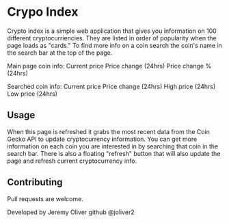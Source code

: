# Crypo Index

Crypto index is a simple web application that gives you information on 100 different cryptocurriencies. They are listed in order of popularity when the page loads as "cards." To find more info on a coin search the coin's name in the search bar at the top of the page.

Main page coin info:
Current price
Price change (24hrs)
Price change % (24hrs)

Searched coin info:
Current price
Price change (24hrs)
High price (24hrs)
Low price (24hrs)

## Usage

When this page is refreshed it grabs the most recent data from the Coin Gecko API to update cryptocurrency information. You can get more information on each coin you are interested in by searching that coin in the search bar. There is also a floating "refresh" button that will also update the page and refresh current cryptocurrency info.

## Contributing

Pull requests are welcome.

Developed by Jeremy Oliver
github @joliver2
